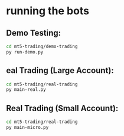 # running the bots

## Demo Testing:
```bash
cd mt5-trading/demo-trading
py run-demo.py
```

## eal Trading (Large Account):
```bash
cd mt5-trading/real-trading
py main-real.py
```

## Real Trading (Small Account):

```bash
cd mt5-trading/real-trading
py main-micro.py
```


